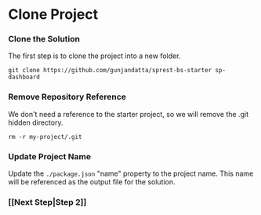 # Clone Project

### Clone the Solution

The first step is to clone the project into a new folder.

```git clone https://github.com/gunjandatta/sprest-bs-starter sp-dashboard```

### Remove Repository Reference

We don't need a reference to the starter project, so we will remove the .git hidden directory.

```rm -r my-project/.git```

### Update Project Name

Update the ```./package.json``` "name" property to the project name. This name will be referenced as the output file for the solution.

### [[Next Step|Step 2]]